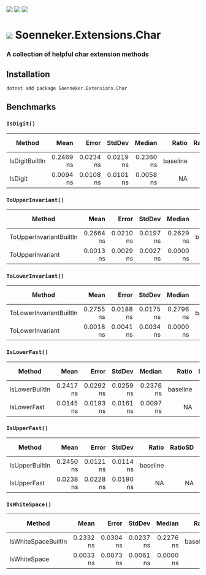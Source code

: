 [![](https://img.shields.io/nuget/v/soenneker.extensions.char.svg?style=for-the-badge)](https://www.nuget.org/packages/soenneker.extensions.char/)
[![](https://img.shields.io/github/actions/workflow/status/soenneker/soenneker.extensions.char/publish-package.yml?style=for-the-badge)](https://github.com/soenneker/soenneker.extensions.char/actions/workflows/publish-package.yml)
[![](https://img.shields.io/nuget/dt/soenneker.extensions.char.svg?style=for-the-badge)](https://www.nuget.org/packages/soenneker.extensions.char/)

# ![](https://user-images.githubusercontent.com/4441470/224455560-91ed3ee7-f510-4041-a8d2-3fc093025112.png) Soenneker.Extensions.Char
### A collection of helpful char extension methods

## Installation

```
dotnet add package Soenneker.Extensions.Char
```

## Benchmarks

### `IsDigit()`
| Method         | Mean      | Error     | StdDev    | Median    | Ratio    | RatioSD | Allocated | Alloc Ratio |
|--------------- |----------:|----------:|----------:|----------:|---------:|--------:|----------:|------------:|
| IsDigitBuiltIn | 0.2469 ns | 0.0234 ns | 0.0219 ns | 0.2360 ns | baseline |         |         - |          NA |
| IsDigit        | 0.0094 ns | 0.0108 ns | 0.0101 ns | 0.0058 ns |       NA |      NA |         - |          NA |

### `ToUpperInvariant()`
| Method                  | Mean      | Error     | StdDev    | Median    | Ratio    | RatioSD | Allocated | Alloc Ratio |
|------------------------ |----------:|----------:|----------:|----------:|---------:|--------:|----------:|------------:|
| ToUpperInvariantBuiltIn | 0.2664 ns | 0.0210 ns | 0.0197 ns | 0.2629 ns | baseline |         |         - |          NA |
| ToUpperInvariant        | 0.0013 ns | 0.0029 ns | 0.0027 ns | 0.0000 ns |       NA |      NA |         - |          NA |

### `ToLowerInvariant()`
| Method                  | Mean      | Error     | StdDev    | Median    | Ratio    | RatioSD | Allocated | Alloc Ratio |
|------------------------ |----------:|----------:|----------:|----------:|---------:|--------:|----------:|------------:|
| ToLowerInvariantBuiltIn | 0.2755 ns | 0.0188 ns | 0.0175 ns | 0.2796 ns | baseline |         |         - |          NA |
| ToLowerInvariant        | 0.0018 ns | 0.0041 ns | 0.0034 ns | 0.0000 ns |       NA |      NA |         - |          NA |

### `IsLowerFast()`
| Method         | Mean      | Error     | StdDev    | Median    | Ratio    | RatioSD | Allocated | Alloc Ratio |
|--------------- |----------:|----------:|----------:|----------:|---------:|--------:|----------:|------------:|
| IsLowerBuiltIn | 0.2417 ns | 0.0292 ns | 0.0259 ns | 0.2376 ns | baseline |         |         - |          NA |
| IsLowerFast    | 0.0145 ns | 0.0193 ns | 0.0161 ns | 0.0097 ns |       NA |      NA |         - |          NA |

### `IsUpperFast()`
| Method         | Mean      | Error     | StdDev    | Ratio    | RatioSD | Allocated | Alloc Ratio |
|--------------- |----------:|----------:|----------:|---------:|--------:|----------:|------------:|
| IsUpperBuiltIn | 0.2450 ns | 0.0121 ns | 0.0114 ns | baseline |         |         - |          NA |
| IsUpperFast    | 0.0238 ns | 0.0228 ns | 0.0190 ns |       NA |      NA |         - |          NA |

### `IsWhiteSpace()`

| Method          | Mean      | Error     | StdDev    | Median    | Ratio    | RatioSD | Allocated | Alloc Ratio |
|---------------- |----------:|----------:|----------:|----------:|---------:|--------:|----------:|------------:|
| IsWhiteSpaceBuiltIn | 0.2332 ns | 0.0304 ns | 0.0237 ns | 0.2276 ns | baseline |         |         - |          NA |
| IsWhiteSpace    | 0.0033 ns | 0.0073 ns | 0.0061 ns | 0.0000 ns |       NA |      NA |         - |          NA |